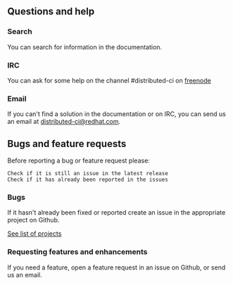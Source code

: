 ## Questions and help

### Search

You can search for information in the documentation.

### IRC

You can ask for some help on the channel #distributed-ci on [freenode](https://freenode.net/)

### Email

If you can't find a solution in the documentation or on IRC, you can send us an email at [distributed-ci@redhat.com](mailto:distributed-ci@redhat.com).


## Bugs and feature requests


Before reporting a bug or feature request please:

    Check if it is still an issue in the latest release
    Check if it has already been reported in the issues


### Bugs

If it hasn't already been fixed or reported create an issue in the appropriate project on Github.

[See list of projects](https://github.com/redhat-cip/?utf8=%E2%9C%93&q=dci&type=&language=)


### Requesting features and enhancements

If you need a feature, open a feature request in an issue on Github, or send us an email.

